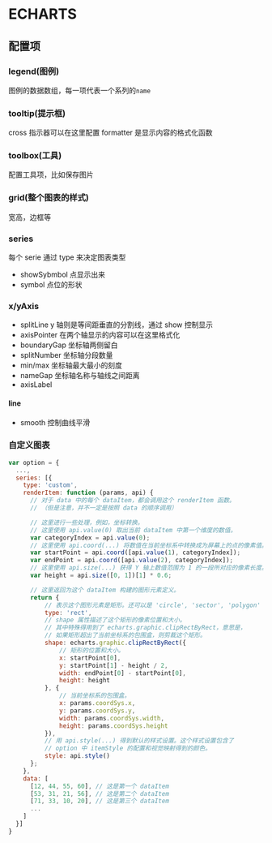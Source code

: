 # ECHARTS

## 配置项

### legend(图例)

图例的数据数组，每一项代表一个系列的`name`

### tooltip(提示框)

cross 指示器可以在这里配置
formatter 是显示内容的格式化函数

### toolbox(工具)

配置工具项，比如保存图片

### grid(整个图表的样式)

宽高，边框等

### series

每个 serie 通过 type 来决定图表类型

- showSybmbol 点显示出来
- symbol 点位的形状

### x/yAxis

- splitLine y 轴则是等间距垂直的分割线，通过 show 控制显示
- axisPointer 在两个轴显示的内容可以在这里格式化
- boundaryGap 坐标轴两侧留白
- splitNumber 坐标轴分段数量
- min/max 坐标轴最大最小的刻度
- nameGap 坐标轴名称与轴线之间距离
- axisLabel

#### line

- smooth 控制曲线平滑

### 自定义图表

```js
var option = {
  ...,
  series: [{
    type: 'custom',
    renderItem: function (params, api) {
      // 对于 data 中的每个 dataItem，都会调用这个 renderItem 函数。
      // （但是注意，并不一定是按照 data 的顺序调用）

      // 这里进行一些处理，例如，坐标转换。
      // 这里使用 api.value(0) 取出当前 dataItem 中第一个维度的数值。
      var categoryIndex = api.value(0);
      // 这里使用 api.coord(...) 将数值在当前坐标系中转换成为屏幕上的点的像素值。
      var startPoint = api.coord([api.value(1), categoryIndex]);
      var endPoint = api.coord([api.value(2), categoryIndex]);
      // 这里使用 api.size(...) 获得 Y 轴上数值范围为 1 的一段所对应的像素长度。
      var height = api.size([0, 1])[1] * 0.6;

      // 这里返回为这个 dataItem 构建的图形元素定义。
      return {
          // 表示这个图形元素是矩形。还可以是 'circle', 'sector', 'polygon' 等等。
          type: 'rect',
          // shape 属性描述了这个矩形的像素位置和大小。
          // 其中特殊得用到了 echarts.graphic.clipRectByRect，意思是，
          // 如果矩形超出了当前坐标系的包围盒，则剪裁这个矩形。
          shape: echarts.graphic.clipRectByRect({
              // 矩形的位置和大小。
              x: startPoint[0],
              y: startPoint[1] - height / 2,
              width: endPoint[0] - startPoint[0],
              height: height
          }, {
              // 当前坐标系的包围盒。
              x: params.coordSys.x,
              y: params.coordSys.y,
              width: params.coordSys.width,
              height: params.coordSys.height
          }),
          // 用 api.style(...) 得到默认的样式设置。这个样式设置包含了
          // option 中 itemStyle 的配置和视觉映射得到的颜色。
          style: api.style()
      };
    },
    data: [
      [12, 44, 55, 60], // 这是第一个 dataItem
      [53, 31, 21, 56], // 这是第二个 dataItem
      [71, 33, 10, 20], // 这是第三个 dataItem
      ...
    ]
  }]
}
```
